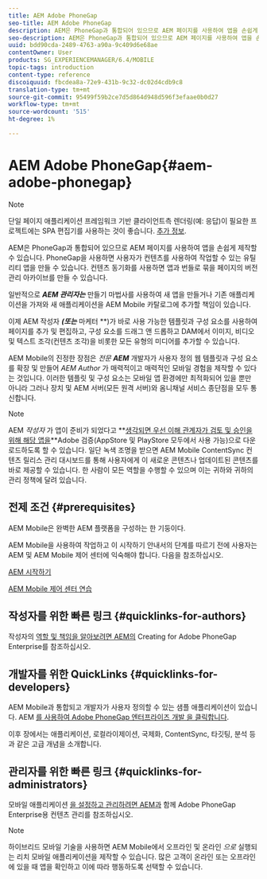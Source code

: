 ```yaml
---
title: AEM Adobe PhoneGap
seo-title: AEM Adobe PhoneGap
description: AEM은 PhoneGap과 통합되어 있으므로 AEM 페이지를 사용하여 앱을 손쉽게 제작할 수 있습니다. 이 페이지에 따라 Adobe PhoneGap Enterprise를 시작하십시오.
seo-description: AEM은 PhoneGap과 통합되어 있으므로 AEM 페이지를 사용하여 앱을 손쉽게 제작할 수 있습니다. 이 페이지에 따라 Adobe PhoneGap Enterprise를 시작하십시오.
uuid: bdd90cda-2489-4763-a90a-9c409d6e68ae
contentOwner: User
products: SG_EXPERIENCEMANAGER/6.4/MOBILE
topic-tags: introduction
content-type: reference
discoiquuid: fbcdea8a-72e9-431b-9c32-dc02d4cdb9c8
translation-type: tm+mt
source-git-commit: 95499f59b2ce7d5d864d948d596f3efaae0b0d27
workflow-type: tm+mt
source-wordcount: '515'
ht-degree: 1%

---
```



# AEM Adobe PhoneGap{#aem-adobe-phonegap}

>[!NOTE]
>
>단일 페이지 애플리케이션 프레임워크 기반 클라이언트측 렌더링(예: 응답)이 필요한 프로젝트에는 SPA 편집기를 사용하는 것이 좋습니다. [추가 정보](/help/sites-developing/spa-overview.md).

AEM은 PhoneGap과 통합되어 있으므로 AEM 페이지를 사용하여 앱을 손쉽게 제작할 수 있습니다. PhoneGap을 사용하면 사용자가 컨텐츠를 사용하여 작업할 수 있는 유틸리티 앱을 만들 수 있습니다. 컨텐츠 동기화를 사용하면 앱과 번들로 묶을 페이지의 버전 관리 아카이브를 만들 수 있습니다.

일반적으로 ***AEM 관리자는*** 만들기 마법사를 사용하여 새 앱을 만들거나 기존 애플리케이션을 가져와 새 애플리케이션을 AEM Mobile 카탈로그에 추가할 책임이 있습니다.

이제 AEM 작성자 ***(또는*** 마케터 **)가 바로 사용 가능한 템플릿과 구성 요소를 사용하여 페이지를 추가 및 편집하고, 구성 요소를 드래그 앤 드롭하고 DAM에서 이미지, 비디오 및 텍스트 조각(컨텐츠 조각)을 비롯한 모든 유형의 미디어를 추가할 수 있습니다.

AEM Mobile의 진정한 장점은 *전문* ***AEM*** 개발자가 사용자 정의 웹 템플릿과 구성 요소를 확장 및 만들어 *AEM Author* 가 매력적이고 매력적인 모바일 경험을 제작할 수 있다는 것입니다. 이러한 템플릿 및 구성 요소는 모바일 앱 환경에만 최적화되어 있을 뿐만 아니라 그러나 장치 및 AEM 서버(모든 원격 서버)와 옴니채널 서비스 종단점을 모두 통신합니다.

>[!NOTE]
>
>AEM *작성자* 가 앱이 준비가 되었다고 **[생각되면 우선 이해 관계자가 검토 및 승인을 위해 해당 앱을](/help/mobile/phonegap-mobile-quickstart.md)**Adobe 검증(AppStore 및 PlayStore 모두에서 사용 가능)으로 다운로드하도록 할 수 있습니다. 일단 녹색 조명을 받으면 AEM Mobile ContentSync 컨텐츠 릴리스 관리 대시보드를 통해 사용자에게 이 새로운 콘텐츠나 업데이트된 콘텐츠를 바로 제공할 수 있습니다. 한 사람이 모든 역할을 수행할 수 있으며 이는 귀하와 귀하의 관리 정책에 달려 있습니다.

## 전제 조건 {#prerequisites}

AEM Mobile은 완벽한 AEM 플랫폼을 구성하는 한 기둥이다.

AEM Mobile을 사용하여 작업하고 이 시작하기 안내서의 단계를 따르기 전에 사용자는 AEM 및 AEM Mobile 제어 센터에 익숙해야 합니다. 다음을 참조하십시오.

[AEM 시작하기](/help/sites-deploying/deploy.md)

[AEM Mobile 제어 센터 연습](/help/mobile/phonegap-authoring-apps.md)

## 작성자를 위한 빠른 링크 {#quicklinks-for-authors}

작성자의 [역할 및 책임을 알아보려면 AEM의](/help/mobile/phonegap.md) Creating for Adobe PhoneGap Enterprise를 참조하십시오.

## 개발자를 위한 QuickLinks {#quicklinks-for-developers}

AEM Mobile과 통합되고 개발자가 사용자 정의할 수 있는 샘플 애플리케이션이 있습니다. AEM [를 사용하여 Adobe PhoneGap 엔터프라이즈 개발 을 클릭합니다](/help/mobile/developing-in-phonegap.md).

이후 장에서는 애플리케이션, 로컬라이제이션, 국제화, ContentSync, 타깃팅, 분석 등과 같은 고급 개념을 소개합니다.

## 관리자를 위한 빠른 링크 {#quicklinks-for-administrators}

모바일 애플리케이션 [을 설정하고 관리하려면 AEM과](/help/mobile/administer-phonegap.md) 함께 Adobe PhoneGap Enterprise용 컨텐츠 관리를 참조하십시오.

>[!NOTE]
>
>하이브리드 모바일 기술을 사용하면 AEM Mobile에서 오프라인 및 온라인 *으로* 실행되는 리치 모바일 애플리케이션을 제작할 수 있습니다. 많은 고객이 온라인 또는 오프라인에 있을 때 앱을 확인하고 이에 따라 행동하도록 선택할 수 있습니다.
